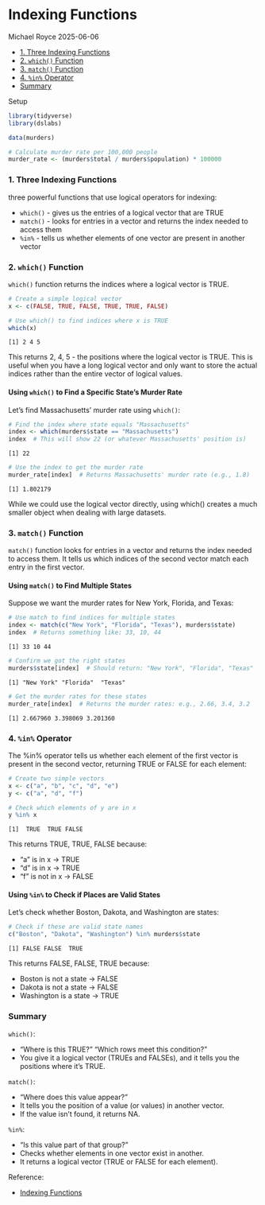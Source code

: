 # Indexing Functions
Michael Royce
2025-06-06

- [1. Three Indexing Functions](#1-three-indexing-functions)
- [2. `which()` Function](#2-which-function)
- [3. `match()` Function](#3-match-function)
- [4. `%in%` Operator](#4-in-operator)
- [Summary](#summary)

Setup

``` r
library(tidyverse)
library(dslabs)

data(murders)

# Calculate murder rate per 100,000 people
murder_rate <- (murders$total / murders$population) * 100000
```

### 1. Three Indexing Functions

three powerful functions that use logical operators for indexing:

- `which()` - gives us the entries of a logical vector that are TRUE
- `match()` - looks for entries in a vector and returns the index needed
  to access them
- `%in%` - tells us whether elements of one vector are present in
  another vector

### 2. `which()` Function

`which()` function returns the indices where a logical vector is TRUE.

``` r
# Create a simple logical vector
x <- c(FALSE, TRUE, FALSE, TRUE, TRUE, FALSE)

# Use which() to find indices where x is TRUE
which(x)
```

    [1] 2 4 5

This returns 2, 4, 5 - the positions where the logical vector is TRUE.
This is useful when you have a long logical vector and only want to
store the actual indices rather than the entire vector of logical
values.

#### Using `which()` to Find a Specific State’s Murder Rate

Let’s find Massachusetts’ murder rate using `which()`:

``` r
# Find the index where state equals "Massachusetts"
index <- which(murders$state == "Massachusetts")
index  # This will show 22 (or whatever Massachusetts' position is)
```

    [1] 22

``` r
# Use the index to get the murder rate
murder_rate[index]  # Returns Massachusetts' murder rate (e.g., 1.8)
```

    [1] 1.802179

While we could use the logical vector directly, using which() creates a
much smaller object when dealing with large datasets.

### 3. `match()` Function

`match()` function looks for entries in a vector and returns the index
needed to access them. It tells us which indices of the second vector
match each entry in the first vector.

#### Using `match()` to Find Multiple States

Suppose we want the murder rates for New York, Florida, and Texas:

``` r
# Use match to find indices for multiple states
index <- match(c("New York", "Florida", "Texas"), murders$state)
index  # Returns something like: 33, 10, 44
```

    [1] 33 10 44

``` r
# Confirm we got the right states
murders$state[index]  # Should return: "New York", "Florida", "Texas"
```

    [1] "New York" "Florida"  "Texas"   

``` r
# Get the murder rates for these states
murder_rate[index]  # Returns the murder rates: e.g., 2.66, 3.4, 3.2
```

    [1] 2.667960 3.398069 3.201360

### 4. `%in%` Operator

The %in% operator tells us whether each element of the first vector is
present in the second vector, returning TRUE or FALSE for each element:

``` r
# Create two simple vectors
x <- c("a", "b", "c", "d", "e")
y <- c("a", "d", "f")

# Check which elements of y are in x
y %in% x
```

    [1]  TRUE  TRUE FALSE

This returns TRUE, TRUE, FALSE because:

- “a” is in x → TRUE
- “d” is in x → TRUE
- “f” is not in x → FALSE

#### Using `%in%` to Check if Places are Valid States

Let’s check whether Boston, Dakota, and Washington are states:

``` r
# Check if these are valid state names
c("Boston", "Dakota", "Washington") %in% murders$state
```

    [1] FALSE FALSE  TRUE

This returns FALSE, FALSE, TRUE because:

- Boston is not a state → FALSE
- Dakota is not a state → FALSE
- Washington is a state → TRUE

### Summary

`which()`:

- “Where is this TRUE?” “Which rows meet this condition?”
- You give it a logical vector (TRUEs and FALSEs), and it tells you the
  positions where it’s TRUE.

`match()`:

- “Where does this value appear?”
- It tells you the position of a value (or values) in another vector.
- If the value isn’t found, it returns NA.

`%in%`:

- “Is this value part of that group?”
- Checks whether elements in one vector exist in another.
- It returns a logical vector (TRUE or FALSE for each element).

Reference:

- [Indexing
  Functions](https://rafalab.dfci.harvard.edu/dsbook-part-1/R/R-basics.html#which)
